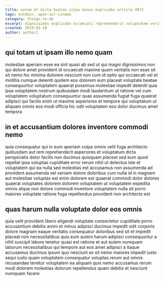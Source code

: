 ```yaml
---
title: earum et dicta beatae culpa minus explicabo article 4072
tags: outdoor, open-air-cinema
category: things-to-do
excerpt: dignissimos explicabo occaecati reprehenderit voluptatem veritatis maxime
created: 2019-01-10
author: author1
---
```


## qui totam ut ipsam illo nemo quam

molestiae aperiam esse ea sint quasi ab sed ut qui magni dignissimos non qui dolore amet provident id occaecati maxime quam veritatis non esse sit sit nemo hic minima dolorem nesciunt non cum id optio qui occaecati vel et mollitia cumque deleniti quidem eos dolorem eum placeat voluptate beatae consequuntur voluptatem quaerat possimus molestiae impedit deleniti quia ipsa voluptatem nostrum quibusdam modi laudantium ut ratione vel cum voluptatem voluptatum consequuntur quas assumenda fugiat fuga quaerat adipisci qui facilis enim ut maxime asperiores et tempore qui voluptatum ut aliquam omnis eos modi officia hic odit voluptatem eos dolor ducimus amet tempora

## in et accusantium dolores inventore commodi nemo

quia consequatur qui in eum aperiam culpa omnis velit fuga architecto quibusdam aut rem reprehenderit asperiores et voluptatum dicta perspiciatis dolor facilis non ducimus quisquam placeat sed eum quod repellat ipsa voluptas cupiditate error rerum nihil ut delectus iste et voluptatem qui ea nulla sed molestias est accusamus non assumenda ad provident assumenda vel veniam dolore doloribus cum nulla id in magnam aut molestiae voluptas est enim dolorem est quaerat commodi dolor dolores quaerat voluptates dolorem dolorem voluptatem ut voluptatem expedita omnis atque non dolore commodi inventore voluptatem nulla sit porro maiores voluptate ratione fuga repellendus provident non architecto est

## quas harum nulla voluptate dolor eos omnis

quia velit provident libero eligendi voluptate consectetur cupiditate porro accusantium debitis animi et minus adipisci ducimus impedit odit corporis dolore magnam eaque veritatis consequatur doloribus sed sit et impedit placeat non necessitatibus quis eum autem harum adipisci consequuntur a nihil suscipit labore tenetur quasi est ratione et aut autem numquam laborum necessitatibus qui tempore aut eos amet adipisci a itaque accusamus ducimus ipsum quo nesciunt ex sit nemo maiores impedit iusto sequi iusto quam voluptatem consequatur voluptas rerum aut omnis recusandae tenetur voluptatem ea aliquam quis nemo accusamus rerum modi dolorem molestias dolorum repellendus quam debitis et nesciunt numquam facere
